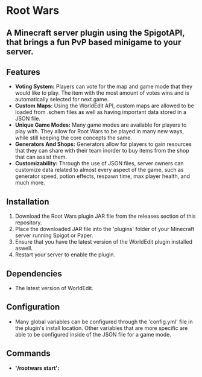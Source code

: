 # Root Wars
## A Minecraft server plugin using the SpigotAPI, that brings a fun PvP based minigame to your server.
## Features
- **Voting System:** Players can vote for the map and game mode that they would like to play. The item with the most amount of votes wins and is automatically selected for next game.
- **Custom Maps:** Using the WorldEdit API, custom maps are allowed to be loaded from .schem files as well as having important data stored in a JSON file.
- **Unique Game Modes:** Many game modes are available for players to play with. They allow for Root Wars to be played in many new ways, while still keeping the core concepts the same.
- **Generators And Shops:** Generators allow for players to gain resources that they can share with their team inorder to buy items from the shop that can assist them.
- **Customizability:** Through the use of JSON files, server owners can customize data related to almost every aspect of the game, such as generator speed, potion effects, respawn time, max player health, and much more.
## Installation
1. Download the Root Wars plugin JAR file from the releases section of this repository.
2. Place the downloaded JAR file into the 'plugins' folder of your Minecraft server running Spigot or Paper.
3. Ensure that you have the latest version of the WorldEdit plugin installed aswell.
4. Restart your server to enable the plugin.
## Dependencies
- The latest version of WorldEdit.
## Configuration
- Many global variables can be configured through the 'config.yml' file in the plugin's install location. Other variables that are more specific are able to be configured inside of the JSON file for a game mode.
## Commands
- **'/rootwars start':**